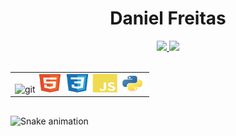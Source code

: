 <h1 align="center"> Daniel Freitas</h1>

<div align="center">

  <a href="https://danielfreitas.dev.br" target="_blank">
    <img height="180em" src="https://github-readme-stats.vercel.app/api?username=danfreitas97&show_icons=true&theme=great-gatsby&include_all_commits=true&count_private=true"/>
    <img height="180em" src="https://github-readme-stats.vercel.app/api/top-langs/?username=danfreitas97&langs_count=7&theme=great-gatsby"/>
  </a>
</div>

<br>

<table align="center">
  <tr>
    <td>
      <img alt="git" height="30" width="40" src="https://cdn.jsdelivr.net/gh/devicons/devicon/icons/git/git-original.svg" />
      <img alt="HTML" height="30" width="40" src="https://raw.githubusercontent.com/devicons/devicon/master/icons/html5/html5-original.svg" />
      <img alt="CSS" height="30" width="40" src="https://raw.githubusercontent.com/devicons/devicon/master/icons/css3/css3-original.svg" />
      <img alt="JS" height="30" width="40" src="https://raw.githubusercontent.com/devicons/devicon/master/icons/javascript/javascript-plain.svg" />
      <img alt="Python" height="30" width="40" src="https://raw.githubusercontent.com/devicons/devicon/master/icons/python/python-original.svg" />
    </td>
  </tr>
</table>

##

![Snake animation](https://github.com/danfreitas97/danfreitas97/blob/output/github-contribution-grid-snake.svg)
